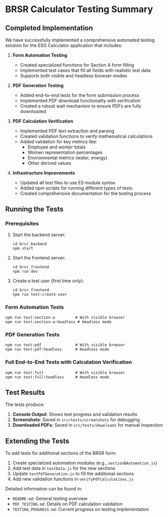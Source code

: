# BRSR Calculator Testing Summary

## Completed Implementation

We have successfully implemented a comprehensive automated testing solution for the ESG Calculator application that includes:

1. **Form Automation Testing**
   - Created specialized functions for Section A form filling
   - Implemented test cases that fill all fields with realistic test data
   - Supports both visible and headless browser modes

2. **PDF Generation Testing**
   - Added end-to-end tests for the form submission process
   - Implemented PDF download functionality with verification
   - Created a robust wait mechanism to ensure PDFs are fully downloaded

3. **PDF Calculation Verification**
   - Implemented PDF text extraction and parsing
   - Created validation functions to verify mathematical calculations
   - Added validation for key metrics like:
     - Employee and worker totals
     - Women representation percentages
     - Environmental metrics (water, energy)
     - Other derived values

4. **Infrastructure Improvements**
   - Updated all test files to use ES module syntax
   - Added npm scripts for running different types of tests
   - Created comprehensive documentation for the testing process

## Running the Tests

### Prerequisites
1. Start the backend server:
   ```
   cd brsr_backend
   npm start
   ```

2. Start the frontend server:
   ```
   cd brsr_frontend
   npm run dev
   ```

3. Create a test user (first time only):
   ```
   cd brsr_frontend
   npm run test:create-user
   ```

### Form Automation Tests
```
npm run test:section-a         # With visible browser
npm run test:section-a:headless # Headless mode
```

### PDF Generation Tests
```
npm run test:pdf               # With visible browser
npm run test:pdf:headless      # Headless mode
```

### Full End-to-End Tests with Calculation Verification
```
npm run test:full              # With visible browser
npm run test:full:headless     # Headless mode
```

## Test Results

The tests produce:
1. **Console Output**: Shows test progress and validation results
2. **Screenshots**: Saved in `src/tests/screenshots` for debugging
3. **Downloaded PDFs**: Saved in `src/tests/downloads` for manual inspection

## Extending the Tests

To add tests for additional sections of the BRSR form:
1. Create specialized automation modules (e.g., `sectionBAutomation.js`)
2. Add test data in `testData.js` for the new sections
3. Update `testPdfGeneration.js` to fill the additional sections
4. Add new validation functions in `verifyPdfCalculations.js`

Detailed information can be found in:
- `README.md`: General testing overview
- `PDF_TESTING.md`: Details on PDF calculation validation
- `TESTING_PROGRESS.md`: Current progress on testing implementation
